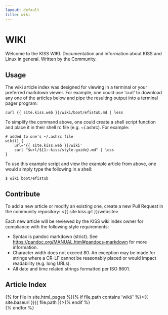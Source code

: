 ```yaml
---
layout: default
title: wiki
---
```


WIKI
====

Welcome to the KISS WIKI. Documentation and information about KISS and Linux in 
general. Written by the Community.

Usage
-----

The wiki article index was designed for viewing in a terminal or your preferred
markdown viewer. For example, one could use 'curl' to download any one of the
articles below and pipe the resulting output into a terminal pager program:

    curl {{ site.kiss.web }}/wiki/boot/efistub.md | less

To simplify the command above, one could create a shell script function and 
place it in their shell rc file (e.g. ~/.ashrc). For example:

    # added to one's ~/.ashrc file
    wiki() {
        url='{{ site.kiss.web }}/wiki'
        curl "$url/${1:-kiss/style-guide}.md" | less
    }

To use this example script and view the example article from above, one would
simply type the following in a shell:

    $ wiki boot/efistub

Contribute
----------

To add a new article or modify an existing one, create a new Pull Request in
the community repository: <{{ site.kiss.git }}/website>

Each new article will be reviewed by the KISS wiki index owner for compliance
with the following style requirements:

*   Syntax is pandoc markdown (strict). 
    See <https://pandoc.org/MANUAL.html#pandocs-markdown> for more information.
*   Character width does not exceed 80. 
    An exception may be made for strings where a CR-LF cannot be reasonably 
    placed or would impact readability (e.g. long URLs).
*   All date and time related strings formatted per ISO 8601.

Article Index
-------------

{% for file in site.html_pages %}{% if file.path contains 'wiki/' %}<{{ site.baseurl }}{{ file.path }}>{% endif %}<br>{% endfor %}
